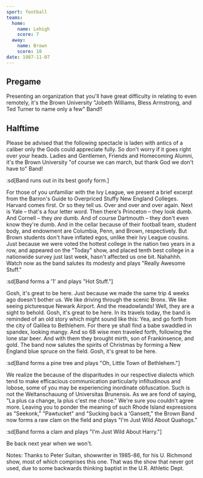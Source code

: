 ```yaml
---
sport: football
teams:
  home:
    name: Lehigh
    score: 7
  away:
    name: Brown
    score: 10
date: 1987-11-07
---
```


## Pregame

Presenting an organization that you'll have great difficulty in relating to even remotely, it's the Brown University "Jobeth Williams, Bless Armstrong, and Ted Turner to name only a few" Band!!

## Halftime

Please be advised that the following spectacle is laden with antics of a caliber only the Gods could appreciate fully. So don't worry if it goes right over your heads. Ladies and Gentlemen, Friends and Homecoming Alumni, it's the Brown University "of course we can march, but thank God we don't have to" Band!

:sd[Band runs out in its best goofy form.]

For those of you unfamiliar with the Ivy League, we present a brief excerpt from the Barron's Guide to Overpriced Stuffy New England Colleges. Harvard comes first. Or so they tell us. Over and over and over again. Next is Yale – that's a four letter word. Then there's Princeton – they look dumb. And Cornell – they _are_ dumb. And of course Dartmouth – they don't even know they're dumb. And in the cellar because of their football team, student body, and endowment are Columbia, Penn, and Brown, respectively. But Brown students don't have inflated egos, unlike their Ivy League cousins. Just because we were voted the hottest college in the nation two years in a row, and appeared on the "Today" show, and placed tenth best college in a nationwide survey just last week, hasn't affected us one bit. Nahahhh. Watch now as the band salutes its modesty and plays "Really Awesome Stuff."

:sd[Band forms a '1' and plays "Hot Stuff."]

Gosh, it's great to be here. Just because we made the same trip 4 weeks ago doesn't bother us. We like driving through the scenic Bronx. We like seeing picturesque Newark Airport. And the meadowlands! Well, they are a sight to behold. Gosh, it's great to be here. In its travels today, the band is reminded of an old story which might sound like this: Yea, and go forth from the city of Galilea to Bethlehem. For there ye shall find a babe swaddled in spandex, looking mangy. And so 68 wise men traveled forth, following the lone star beer. And with them they brought mirth, son of Frankinsence, and gold. The band now salutes the spirits of Christmas by forming a New England blue spruce on the field. Gosh, it's great to be here.

:sd[Band forms a pine tree and plays "Oh, Little Town of Bethlehem."]

We realize the because of the disparitudes in our respective dialects which tend to make efficacious communication particularly infiltudinous and lobose, some of you may be experiencing inordinate obfuscation. Such is not the Weltanschauung of Universitas Brunensis. As we are fond of saying, "La plus ca change, la plus c'est me chose." We're sure you couldn't agree more. Leaving you to ponder the meaning of such Rhode Island expressions as "Seekonk," "Pawtucket" and "Sucking back a 'Gansett," the Brown Band now forms a raw clam on the field and plays "I'm Just Wild About Quahogs."

:sd[Band forms a clam and plays "I'm Just Wild About Harry."]

Be back next year when we won't.

Notes: Thanks to Peter Sultan, showwriter in 1985-86, for his U. Richmond show, most of which comprises this one. That was the show that never got used, due to some backwards thinking baptist in the U.R. Athletic Dept.
